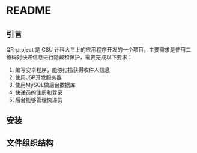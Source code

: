 # README

## 引言

QR-project 是 CSU 计科大三上的应用程序开发的一个项目，主要需求是使用二维码对快递信息进行隐藏和保护，需要完成以下要求：

1. 编写安卓程序，能够扫描获得收件人信息
2. 使用JSP开发服务器
3. 使用MySQL做后台数据库
4. 快递员的注册和登录
5. 后台能够管理快递员


## 安装



## 文件组织结构
